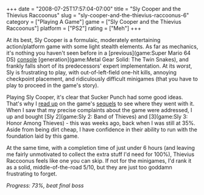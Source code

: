 +++
date = "2008-07-25T17:57:04-07:00"
title = "Sly Cooper and the Thievius Raccoonus"
slug = "sly-cooper-and-the-thievius-raccoonus-6"
category = ["Playing A Game"]
game = ["Sly Cooper and the Thievius Raccoonus"]
platform = ["PS2"]
rating = ["Meh"]
+++

At its best, Sly Cooper is a formulaic, moderately entertaining action/platform game with some light stealth elements.  As far as mechanics, it's nothing you haven't seen before in a [previous](game:Super Mario 64 DS) [console](game:Banjo-Kazooie) [generation](game:Metal Gear Solid: The Twin Snakes), and frankly falls short of its predecessors' expert implementation.  At its <i>worst</i>, Sly is frustrating to play, with out-of-left-field one-hit kills, annoying checkpoint placement, and ridiculously difficult minigames (that you have to play to proceed in the game's story).

Playing Sly Cooper, it's clear that Sucker Punch had some good ideas.  That's why I <a href="http://en.wikipedia.org/wiki/Sly_2:_Band_of_Thieves">read up</a> on the game's <a href="http://en.wikipedia.org/wiki/Sly_3:_Honor_Among_Thieves">sequels</a> to see where they went with it.  When I saw that my precise complaints about the game were addressed, I up and bought [Sly 2](game:Sly 2: Band of Thieves) and [3](game:Sly 3: Honor Among Thieves) - this was weeks ago, back when I was still at 35%.  Aside from being dirt cheap, I have confidence in their ability to run with the foundation laid by this game.

At the same time, with a completion time of just under 6 hours (and leaving me fairly unmotivated to collect the extra stuff I'd need for 100%), Thievius Raccoonus feels like one you can skip.  If not for the minigames, I'd rank it as a solid, middle-of-the-road 5/10, but they are just too goddamn frustrating to forget.

<i>Progress: 73%, beat final boss</i>